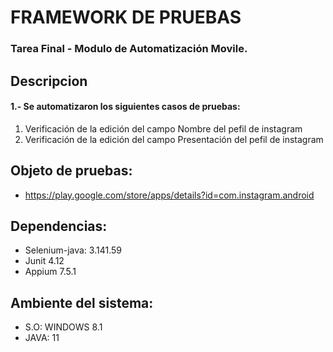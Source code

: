 # FRAMEWORK DE PRUEBAS
### Tarea Final - Modulo de Automatización Movile. 
## Descripcion
#### 1.- Se automatizaron los siguientes casos de pruebas:
1. Verificación de la edición del campo Nombre del pefil de instagram
2. Verificación de la edición del campo Presentación del pefil de instagram

## Objeto de pruebas:
+ https://play.google.com/store/apps/details?id=com.instagram.android
## Dependencias:
+ Selenium-java: 3.141.59
+ Junit 4.12
+ Appium 7.5.1
## Ambiente del sistema:
+ S.O: WINDOWS 8.1
+ JAVA: 11
